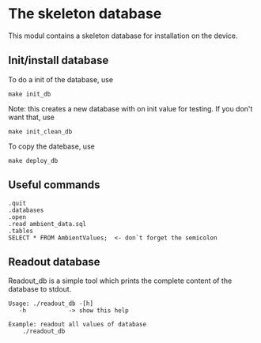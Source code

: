 The skeleton database
=====================

This modul contains a skeleton database for installation on the device.


Init/install database
----------------------

To do a init of the database, use

	make init_db

Note: this creates a new database with on init value for testing. If you don't want that, use

	make init_clean_db

To copy the datebase, use

	make deploy_db


Useful commands
---------------

	.quit
	.databases
	.open
	.read ambient_data.sql
	.tables
	SELECT * FROM AmbientValues;  <- don`t forget the semicolon


Readout database
----------------

Readout_db is a simple tool which prints the complete content of the database to stdout.

	Usage: ./readout_db -[h]
       -h            -> show this help

	Example: readout all values of database
        ./readout_db
